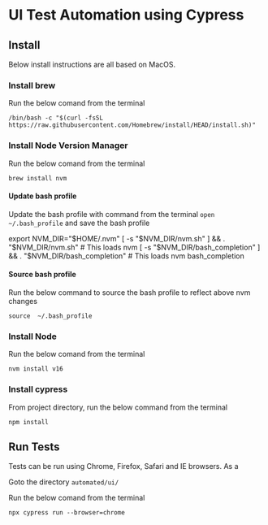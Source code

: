 # UI Test Automation using Cypress

## Install

Below install instructions are all based on MacOS.

### Install brew

Run the below comand from the terminal

```/bin/bash -c "$(curl -fsSL https://raw.githubusercontent.com/Homebrew/install/HEAD/install.sh)"```

### Install Node Version Manager

Run the below comand from the terminal

```brew install nvm```

#### Update bash profile

Update the bash profile with command from the terminal  ```open ~/.bash_profile``` and save the bash profile

export NVM_DIR="$HOME/.nvm"
[ -s "$NVM_DIR/nvm.sh" ] && \. "$NVM_DIR/nvm.sh"  # This loads nvm
[ -s "$NVM_DIR/bash_completion" ] && \. "$NVM_DIR/bash_completion"  # This loads nvm bash_completion


#### Source bash profile

Run the below command to source the bash profile to reflect above nvm changes

```source  ~/.bash_profile```

### Install Node

Run the below comand from the terminal

```nvm install v16```

### Install cypress

From project directory, run the below command from the terminal

```npm install```

## Run Tests

Tests can be run using Chrome, Firefox, Safari and IE browsers. As a 

Goto the directory ```automated/ui/```

Run the below comand from the terminal

```npx cypress run --browser=chrome```


